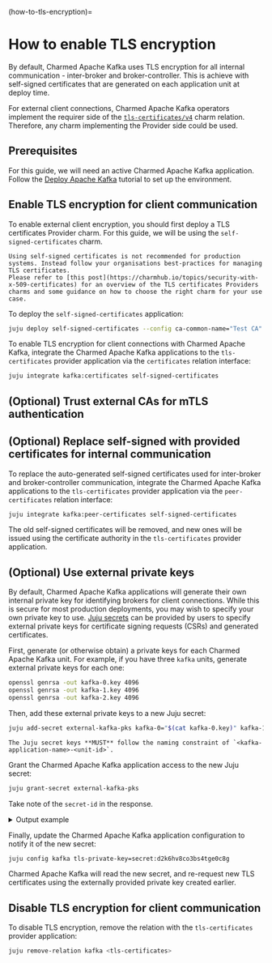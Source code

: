 (how-to-tls-encryption)=
# How to enable TLS encryption

By default, Charmed Apache Kafka uses TLS encryption for all internal communication - inter-broker and broker-controller. This is achieve with self-signed certificates that are generated on each application unit at deploy time.

For external client connections, Charmed Apache Kafka operators implement the requirer side of the [`tls-certificates/v4`](https://github.com/canonical/tls-certificates-interface/blob/main/lib/charms/tls_certificates_interface/v4/tls_certificates.py) charm relation. Therefore, any charm implementing the Provider side could be used.

## Prerequisites

For this guide, we will need an active Charmed Apache Kafka application. Follow the [Deploy Apache Kafka](tutorial-deploy) tutorial to set up the environment.

## Enable TLS encryption for client communication

To enable external client encryption, you should first deploy a TLS certificates Provider charm. For this guide, we will be using the `self-signed-certificates` charm.

```{warning}
Using self-signed certificates is not recommended for production systems. Instead follow your organisations best-practices for managing TLS certificates.
Please refer to [this post](https://charmhub.io/topics/security-with-x-509-certificates) for an overview of the TLS certificates Providers charms and some guidance on how to choose the right charm for your use case. 
```

To deploy the `self-signed-certificates` application:

```bash
juju deploy self-signed-certificates --config ca-common-name="Test CA"
```

To enable TLS encryption for client connections with Charmed Apache Kafka, integrate the Charmed Apache Kafka applications to the `tls-certificates` provider application via the `certificates` relation interface:

```bash
juju integrate kafka:certificates self-signed-certificates
```

## (Optional) Trust external CAs for mTLS authentication

<!-- TODO: link to some mtls doc? Maybe rebase first -->
<!-- TODO: add detail here -->

## (Optional) Replace self-signed with provided certificates for internal communication

To replace the auto-generated self-signed certificates used for inter-broker and broker-controller communication, integrate the Charmed Apache Kafka applications to the `tls-certificates` provider application via the `peer-certificates` relation interface:

```bash
juju integrate kafka:peer-certificates self-signed-certificates
```

The old self-signed certificates will be removed, and new ones will be issued using the certificate authority in the `tls-certificates` provider application.

## (Optional) Use external private keys

By default, Charmed Apache Kafka applications will generate their own internal private key for identifying brokers for client connections. While this is secure for most production deployments, you may wish to specify your own private key to use. [Juju secrets](https://documentation.ubuntu.com/juju/3.6/reference/secret/) can be provided by users to specify external private keys for certificate signing requests (CSRs) and generated certificates.

First, generate (or otherwise obtain) a private keys for each Charmed Apache Kafka unit. For example, if you have three `kafka` units, generate external private keys for each one:

```bash
openssl genrsa -out kafka-0.key 4096
openssl genrsa -out kafka-1.key 4096
openssl genrsa -out kafka-2.key 4096
```

Then, add these external private keys to a new Juju secret:

```bash
juju add-secret external-kafka-pks kafka-0="$(cat kafka-0.key)" kafka-1="$(cat kafka-1.key)" kafka-2="$(cat kafka-2.key)"
```

```{note}
The Juju secret keys **MUST** follow the naming constraint of `<kafka-application-name>-<unit-id>`.
```

Grant the Charmed Apache Kafka application access to the new Juju secret:

```bash
juju grant-secret external-kafka-pks
```

Take note of the `secret-id` in the response.

<details> <summary> Output example</summary>

An example output may look like:

```text
secret:d2k6hv8co3bs4tge0c8g
```

</details>

Finally, update the Charmed Apache Kafka application configuration to notify it of the new secret:

```bash
juju config kafka tls-private-key=secret:d2k6hv8co3bs4tge0c8g
```

Charmed Apache Kafka will read the new secret, and re-request new TLS certificates using the externally provided private key created earlier.

## Disable TLS encryption for client communication

To disable TLS encryption, remove the relation with the `tls-certificates` provider application:

```bash
juju remove-relation kafka <tls-certificates>
```
